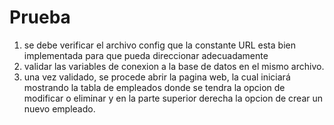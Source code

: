 # Prueba

1. se debe verificar el archivo config que la constante URL esta bien implementada para que pueda direccionar adecuadamente
2. validar las variables de conexion a la base de datos en el mismo archivo.
3. una vez validado, se procede abrir la pagina web, la cual iniciará mostrando la tabla de empleados donde se tendra la opcion de modificar o eliminar y en la parte superior derecha la opcion de crear un nuevo empleado.
